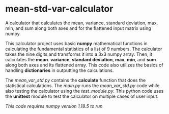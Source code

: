 # mean-std-var-calculator
A calculator that calculates the mean, variance, standard deviation, max, min, and sum along both axes and for the flattened input matrix using numpy.

This calculator project uses basic **numpy** mathematical functions in calculating the fundamental statistics of a list of 9 numbers. The calculator takes the nine digits and transforms it into a 3x3 numpy array. Then, it calculates the **mean**. **variance**, **standard deviation**, **max**, **min**, and **sum** along both axes and its flattened array. This code also utilizes the basics of handling **dictionaries** in outputting the calculations.

The *mean_var_std.py* contains the **calculate** function that does the statistical calculations. The *main.py* runs the *mean_var_std.py* code while also testing the calculator using the *test_module.py*. This python code uses the **unittest** module to test the calculator on multiple cases of user input.


*This code requires numpy version 1.18.5 to run*
